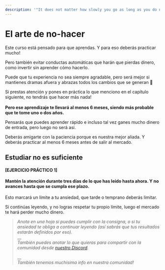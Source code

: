```yaml
---
description: '"It does not matter how slowly you go as long as you do not stop.'' -Confucio'
---
```


# El arte de no-hacer

Este curso está pensado para que aprendas. Y para eso deberás practicar mucho!

Pero también evitar conductas automáticas que harán que pierdas dinero, como invertir sin aprender cómo hacerlo.

Puede que tu experiencia no sea siempre agradable, pero será mejor si mantienes dramas afuera y abrazas todos los cambios que se generan 🙂

Si prestas atención y pones en práctica lo que menciono en el capítulo siguiente, no tendrás que hacer más nada!\
\
**Pero ese aprendizaje te llevará al menos 6 meses, siendo más probable que te tome uno o dos años.**

Pensarás que puedes aprender rápido e incluso tal vez ganes mucho dinero de entrada, pero luego no será así.

Deberás amigarte con la paciencia porque es nuestra mejor aliada. Y deberás practicar al menos 6 meses antes de salir al mercado.

## Estudiar no es suficiente

#### **\[EJERCICIO PRÁCTICO 1]**

#### **Mantén la atención durante tres días de lo que has leído hasta ahora. Y no avances hasta que se cumpla ese plazo.**

Esto marcará un límite a tu ansiedad, que tarde o temprano deberás limitar.

Si continúas leyendo, y no logras respetar tu propio límite, luego el mercado te hará perder mucho dinero.

> _Anota en una hoja si puedes cumplir con la consigna, o si tu ansiedad te obliga a continuar leyendo (así sabrás que tus resultados estarán definidos por eso)._\
> __\
> _También puedes anotar lo que quieras para compartir con la comunidad desde_ [_nuestro Discord_](https://discord.criptonautas.co)_._
>
> __\
> _También tenemos muchísima info en nuestra comunidad!_

